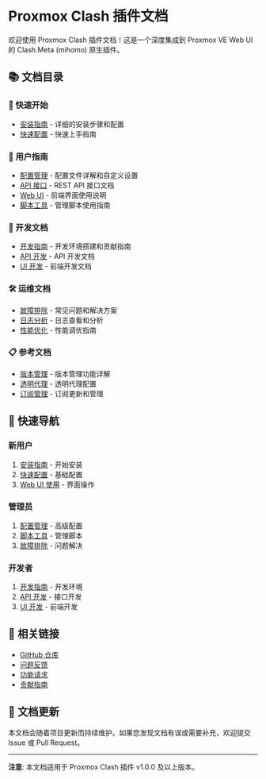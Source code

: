 # Proxmox Clash 插件文档

欢迎使用 Proxmox Clash 插件文档！这是一个深度集成到 Proxmox VE Web UI 的 Clash.Meta (mihomo) 原生插件。

## 📚 文档目录

### 🚀 快速开始
- [安装指南](installation/README.md) - 详细的安装步骤和配置
- [快速配置](configuration/quick-start.md) - 快速上手指南

### 📖 用户指南
- [配置管理](configuration/README.md) - 配置文件详解和自定义设置
- [API 接口](api/README.md) - REST API 接口文档
- [Web UI](ui/README.md) - 前端界面使用说明
- [脚本工具](scripts/README.md) - 管理脚本使用指南

### 🔧 开发文档
- [开发指南](development/README.md) - 开发环境搭建和贡献指南
- [API 开发](api/development.md) - API 开发文档
- [UI 开发](ui/development.md) - 前端开发文档

### 🛠️ 运维文档
- [故障排除](troubleshooting/README.md) - 常见问题和解决方案
- [日志分析](troubleshooting/logs.md) - 日志查看和分析
- [性能优化](troubleshooting/performance.md) - 性能调优指南

### 📋 参考文档
- [版本管理](installation/version-management.md) - 版本管理功能详解
- [透明代理](configuration/transparent-proxy.md) - 透明代理配置
- [订阅管理](configuration/subscription.md) - 订阅更新和管理

## 🎯 快速导航

### 新用户
1. [安装指南](installation/README.md) - 开始安装
2. [快速配置](configuration/quick-start.md) - 基础配置
3. [Web UI 使用](ui/README.md) - 界面操作

### 管理员
1. [配置管理](configuration/README.md) - 高级配置
2. [脚本工具](scripts/README.md) - 管理脚本
3. [故障排除](troubleshooting/README.md) - 问题解决

### 开发者
1. [开发指南](development/README.md) - 开发环境
2. [API 开发](api/development.md) - 接口开发
3. [UI 开发](ui/development.md) - 前端开发

## 🔗 相关链接

- [GitHub 仓库](https://github.com/proxmox-libraries/proxmox-clash-plugin)
- [问题反馈](https://github.com/proxmox-libraries/proxmox-clash-plugin/issues)
- [功能请求](https://github.com/proxmox-libraries/proxmox-clash-plugin/issues/new)
- [贡献指南](development/README.md#贡献指南)

## 📝 文档更新

本文档会随着项目更新而持续维护。如果您发现文档有误或需要补充，欢迎提交 Issue 或 Pull Request。

---

**注意**: 本文档适用于 Proxmox Clash 插件 v1.0.0 及以上版本。
